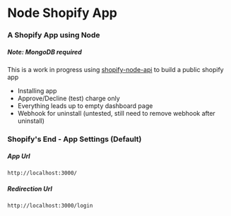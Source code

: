 # Node Shopify App

### A Shopify App using Node
##### Note: MongoDB required

This is a work in progress using [shopify-node-api](https://www.npmjs.com/package/shopify-node-api) to build a public shopify app

- Installing app
- Approve/Decline (test) charge only
- Everything leads up to empty dashboard page
- Webhook for uninstall (untested, still need to remove webhook after uninstall)

### Shopify's End - App Settings (Default)

##### App Url
`http://localhost:3000/`

##### Redirection Url
`http://localhost:3000/login`